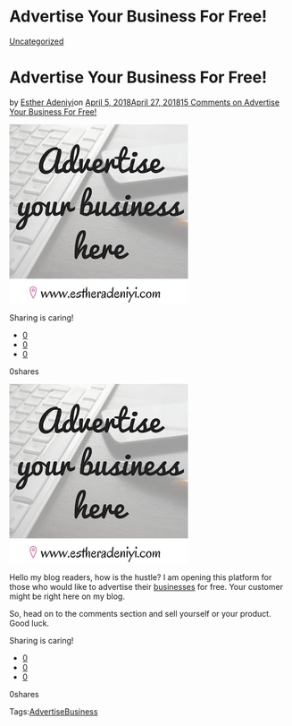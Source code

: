 # Advertise Your Business For Free!

[Uncategorized](https://estheradeniyi.com/category/uncategorized/)
# Advertise Your Business For Free!

by [Esther Adeniyi](https://estheradeniyi.com/author/esther-adeniyi/)on [April 5, 2018April 27, 2018](https://estheradeniyi.com/advertise-your-business-for-free/)[15 Comments on Advertise Your Business For Free!](https://estheradeniyi.com/advertise-your-business-for-free/#comments)

![](images/IMG-20180405-WA0000.jpg)

Sharing is caring!

- [0](https://www.facebook.com/sharer/sharer.php?u=https%3A%2F%2Festheradeniyi.com%2Fadvertise-your-business-for-free%2F&amp;t=Advertise%20Your%20Business%20For%20Free%21)
- [0](https://twitter.com/intent/tweet?text=Advertise%20Your%20Business%20For%20Free%21&amp;url=https%3A%2F%2Festheradeniyi.com%2Fadvertise-your-business-for-free%2F)
- [0](#)

0shares

[![](images/IMG-20180405-WA0000.jpg)](https://4.bp.blogspot.com/-uE891SPUrdU/WsYefUSFwuI/AAAAAAAAOMA/RVY-fAjWL1kFj_eL9QozXF2rNhU7uexhACLcBGAs/s1600/IMG-20180405-WA0000.jpg)

 Hello my blog readers, how is the hustle? I am opening this platform for those who would like to advertise their [businesses](https://www.estheradeniyi.com/what-do-you-want-out-of-your-business) for free. Your customer might be right here on my blog.

So, head on to the comments section and sell yourself or your product. Good luck.&#xA0;

Sharing is caring!

- [0](https://www.facebook.com/sharer/sharer.php?u=https%3A%2F%2Festheradeniyi.com%2Fadvertise-your-business-for-free%2F&amp;t=Advertise%20Your%20Business%20For%20Free%21)
- [0](https://twitter.com/intent/tweet?text=Advertise%20Your%20Business%20For%20Free%21&amp;url=https%3A%2F%2Festheradeniyi.com%2Fadvertise-your-business-for-free%2F)
- [0](#)

0shares

Tags:[Advertise](https://estheradeniyi.com/tag/advertise/)[Business](https://estheradeniyi.com/tag/business/)